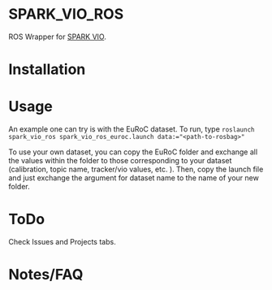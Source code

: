 # SPARK_VIO_ROS
ROS Wrapper for [SPARK VIO](https://github.mit.edu/SPARK/VIO).

# Installation

# Usage
An example one can try is with the EuRoC dataset. To run, type 
`roslaunch spark_vio_ros spark_vio_ros_euroc.launch data:="<path-to-rosbag>"`

To use your own dataset, you can copy the EuRoC folder and exchange all the values within the folder to those corresponding to your dataset (calibration, topic name, tracker/vio values, etc. ). Then, copy the launch file and just exchange the argument for dataset name to the name of your new folder. 

# ToDo
Check Issues and Projects tabs.

# Notes/FAQ

